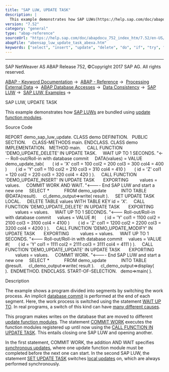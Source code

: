 ```yaml
---
title: "SAP LUW, UPDATE TASK"
description: |
  This example demonstrates how SAP LUWs(https://help.sap.com/doc/abapdocu_752_index_htm/7.52/en-US/abensap_luw.htm) are bundled using update function modules(https://help.sap.com/doc/abapdocu_752_index_htm/7.52/en-US/abenupdate_function_module_glosry.htm 'Glossary Entry'). Source Code REPORT demo
version: "7.52"
category: "general"
type: "abap-reference"
sourceUrl: "https://help.sap.com/doc/abapdocu_752_index_htm/7.52/en-US/abensap_luw_update_task_abexa.htm"
abapFile: "abensap_luw_update_task_abexa.htm"
keywords: ["select", "insert", "update", "delete", "do", "if", "try", "method", "class", "data", "abensap", "luw", "task", "abexa"]
---
```


* * *

SAP NetWeaver AS ABAP Release 752, ©Copyright 2017 SAP AG. All rights reserved.

[ABAP - Keyword Documentation](https://help.sap.com/doc/abapdocu_752_index_htm/7.52/en-US/abenabap.htm) →  [ABAP - Reference](https://help.sap.com/doc/abapdocu_752_index_htm/7.52/en-US/abenabap_reference.htm) →  [Processing External Data](https://help.sap.com/doc/abapdocu_752_index_htm/7.52/en-US/abenabap_language_external_data.htm) →  [ABAP Database Accesses](https://help.sap.com/doc/abapdocu_752_index_htm/7.52/en-US/abenabap_sql.htm) →  [Data Consistency](https://help.sap.com/doc/abapdocu_752_index_htm/7.52/en-US/abentransaction.htm) →  [SAP LUW](https://help.sap.com/doc/abapdocu_752_index_htm/7.52/en-US/abensap_luw.htm) →  [SAP LUW, Examples](https://help.sap.com/doc/abapdocu_752_index_htm/7.52/en-US/abensap_luw_abexas.htm) → 

SAP LUW, UPDATE TASK

This example demonstrates how [SAP LUWs](https://help.sap.com/doc/abapdocu_752_index_htm/7.52/en-US/abensap_luw.htm) are bundled using [update function modules](https://help.sap.com/doc/abapdocu_752_index_htm/7.52/en-US/abenupdate_function_module_glosry.htm "Glossary Entry").

Source Code

REPORT demo\_sap\_luw\_update.
CLASS demo DEFINITION.
  PUBLIC SECTION.
    CLASS-METHODS main.
ENDCLASS.
CLASS demo IMPLEMENTATION.
  METHOD main.
    CALL FUNCTION 'DEMO\_UPDATE\_DELETE' IN UPDATE TASK.
    WAIT UP TO 1 SECONDS. "<--- Roll-out/Roll-in with database commit
    DATA(values) = VALUE demo\_update\_tab(
      ( id = 'X' col1 = 100 col2 = 200 col3 = 300 col4 = 400 )
      ( id = 'Y' col1 = 110 col2 = 210 col3 = 310 col4 = 410 )
      ( id = 'Z' col1 = 120 col2 = 220 col3 = 320 col4 = 420 ) ).
    CALL FUNCTION 'DEMO\_UPDATE\_INSERT' IN UPDATE TASK
      EXPORTING
        values = values.
    COMMIT WORK AND WAIT. "<---- End SAP LUW and start a new one
    SELECT \*
           FROM demo\_update
           INTO TABLE @DATA(result).
    cl\_demo\_output=>write( result ).
    SET UPDATE TASK LOCAL.
    DELETE TABLE values WITH TABLE KEY id = 'X'.
    CALL FUNCTION 'DEMO\_UPDATE\_DELETE' IN UPDATE TASK
      EXPORTING
        values = values.
    WAIT UP TO 1 SECONDS. "<--- Roll-out/Roll-in with database commit
    values = VALUE #(
      ( id = 'Y' col1 = 1100 col2 = 2100 col3 = 3100 col4 = 4100 )
      ( id = 'Z' col1 = 1200 col2 = 2200 col3 = 3200 col4 = 4200 ) ).
    CALL FUNCTION 'DEMO\_UPDATE\_MODIFY' IN UPDATE TASK
      EXPORTING
        values = values.
    WAIT UP TO 1 SECONDS. "<--- Roll-out/Roll-in with database commit
    values = VALUE #(
      ( id = 'Y' col1 = 1111 col2 = 2111 col3 = 3111 col4 = 4111 ) ).
    CALL FUNCTION 'DEMO\_UPDATE\_UPDATE' IN UPDATE TASK
      EXPORTING
        values = values.
    COMMIT WORK. "<---- End SAP LUW and start a new one
    SELECT \*
           FROM demo\_update
           INTO TABLE @result.
    cl\_demo\_output=>write( result ).
    cl\_demo\_output=>display( ).  ENDMETHOD.
ENDCLASS.
START-OF-SELECTION.
  demo=>main( ).

Description

The example shows a program divided into segments by switching the work process. An implicit [database commit](https://help.sap.com/doc/abapdocu_752_index_htm/7.52/en-US/abendatabase_commit_glosry.htm "Glossary Entry") is performed at the end of each segment. Here, the work process is switched using the statement [WAIT UP TO](https://help.sap.com/doc/abapdocu_752_index_htm/7.52/en-US/abapwait_up_to.htm). In real programs, a switch of this kind can have [many different causes](https://help.sap.com/doc/abapdocu_752_index_htm/7.52/en-US/abendb_commit.htm).

This program makes writes on the database that are moved to different [update function modules](https://help.sap.com/doc/abapdocu_752_index_htm/7.52/en-US/abenupdate_function_module_glosry.htm "Glossary Entry"). The statement [COMMIT WORK](https://help.sap.com/doc/abapdocu_752_index_htm/7.52/en-US/abapcommit.htm) executes the function modules registered up until now using the [CALL FUNCTION IN UPDATE TASK](https://help.sap.com/doc/abapdocu_752_index_htm/7.52/en-US/abapcall_function_update.htm). This entails closing one SAP LUW and opening another.

In the first statement, COMMIT WORK, the addition AND WAIT specifies [synchronous updates](https://help.sap.com/doc/abapdocu_752_index_htm/7.52/en-US/abensynchronous_update_glosry.htm "Glossary Entry"), where one update function module must be completed before the next one can start. In the second SAP LUW, the statement [SET UPDATE TASK](https://help.sap.com/doc/abapdocu_752_index_htm/7.52/en-US/abapset_update_task_shortref.htm) switches [local updates](https://help.sap.com/doc/abapdocu_752_index_htm/7.52/en-US/abenlocal_update_glosry.htm "Glossary Entry") on, which are always performed synchronously.